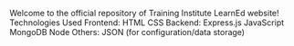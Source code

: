 Welcome to the official repository of Training Institute LearnEd website! Technologies Used Frontend: HTML CSS Backend: Express.js JavaScript MongoDB Node Others: JSON (for configuration/data storage)
